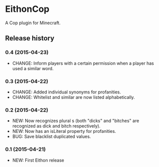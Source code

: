 # EithonCop

A Cop plugin for Minecraft.

## Release history

### 0.4 (2015-04-23)

* CHANGE: Inform players with a certain permission when a player has used a similar word.

### 0.3 (2015-04-22)

* CHANGE: Added individual synonyms for profanities.
* CHANGE: Whitelist and similar are now listed alphabetically.

### 0.2 (2015-04-22)

* NEW: Now recognizes plural s (both "dicks" and "bitches" are recognized as dick and bitch respectively).
* NEW: Now has an isLiteral property for profanities.
* BUG: Save blacklist duplicated values.

### 0.1 (2015-04-21)

* NEW: First Eithon release
